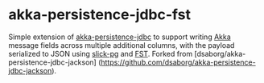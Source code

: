 akka-persistence-jdbc-fst
=============================

Simple extension of [akka-persistence-jdbc](https://github.com/dnvriend/akka-persistence-jdbc)
to support writing [Akka](https://akka.io/) message fields across multiple additional columns,
with the payload serialized to JSON using [slick-pg](https://github.com/tminglei/slick-pg)
and [FST](http://github.com/RuedigerMoeller/fast-serialization). Forked from [dsaborg/akka-persistence-jdbc-jackson] (https://github.com/dsaborg/akka-persistence-jdbc-jackson).
